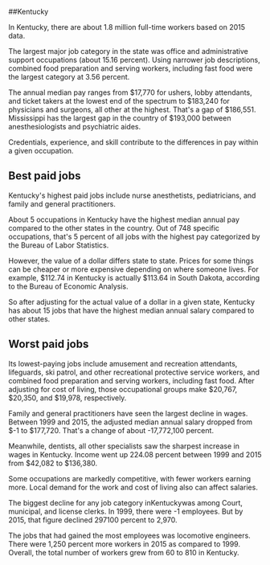 

##Kentucky

In Kentucky, there are about 1.8 million full-time workers based on 2015 data.

The largest major job category in the state was office and administrative support occupations (about 15.16 percent). Using narrower job descriptions, combined food preparation and serving workers, including fast food were the largest category at 3.56 percent.
               
The annual median pay ranges from $17,770 for ushers, lobby attendants, and ticket takers at the lowest end of the spectrum to  $183,240 for physicians and surgeons, all other at the highest. That's a gap of $186,551. Mississippi has the largest gap in the country of $193,000 between anesthesiologists and psychiatric aides.
          
Credentials, experience, and skill contribute to the differences in pay within a given occupation.

## Best paid jobs
Kentucky's highest paid jobs include <span class='occ_title_em'>nurse anesthetists, pediatricians</span>, and <span class='occ_title_em'>family and general practitioners</span>.
               
About 5 occupations in Kentucky have the highest median annual pay compared to the other states in the country. Out of 748 specific occupations, that's 5 percent of all jobs with the highest pay categorized by the Bureau of Labor Statistics.
               
However, the value of a dollar differs state to state. Prices for some things can be cheaper or more expensive depending on where someone lives. For example, $112.74 in Kentucky is actually $113.64 in South Dakota, according to the Bureau of Economic Analysis.
               
So after adjusting for the actual value of a dollar in a given state, Kentucky has about 15 jobs that have the highest median annual salary compared to other states.
               
## Worst paid jobs

Its lowest-paying jobs include <span class='occ_title_em'>amusement and recreation attendants</span>, <span class='occ_title_em'>lifeguards, ski patrol, and other recreational protective service workers</span>, and <span class='occ_title_em'>combined food preparation and serving workers, including fast food</span>. After adjusting for cost of living, those occupational groups make $20,767,  $20,350, and  $19,978, respectively.
               
<span class='occ_title_em'>Family and general practitioners</span> have seen the largest decline in wages. Between 1999 and 2015, the adjusted median annual salary dropped from $-1 to $177,720. That's a change of about -17,772,100 percent.
               
Meanwhile, <span class='occ_title_em'>dentists, all other specialists</span> saw the sharpest increase in wages in Kentucky. Income went up 224.08 percent between 1999 and 2015 from $42,082 to $136,380.

Some occupations are markedly competitive, with fewer workers earning more. Local demand for the work and cost of living also can affect salaries.

            
The biggest decline for any job category inKentuckywas among <span class='occ_title_em'>Court, municipal, and license clerks</span>. In 1999, there were -1 employees. But by 2015, that figure declined 297100 percent to 2,970. 
               
The jobs that had gained the most employees was locomotive engineers. There were 1,250 percent more workers in 2015 as compared to 1999. Overall, the total number of workers grew from 60 to 810 in Kentucky.
